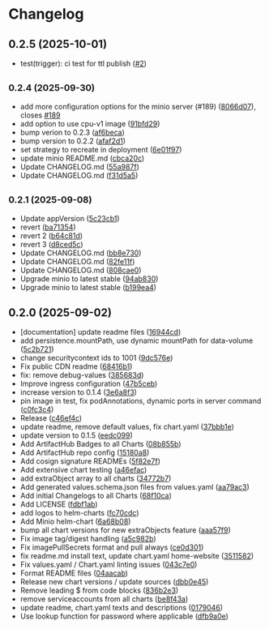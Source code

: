 # Changelog

## 0.2.5 (2025-10-01)

* test(trigger): ci test for ttl publish ([#2](https://github.com/GitGuardian/gitguardian-helm/pull/2))

## <small>0.2.4 (2025-09-30)</small>

* add more configuration options for the minio server (#189) ([8066d07](https://github.com/GitGuardian/gitguardian-helm/commit/8066d07)), closes [#189](https://github.com/GitGuardian/gitguardian-helm/issues/189)
* add option to use cpu-v1 image ([91bfd29](https://github.com/GitGuardian/gitguardian-helm/commit/91bfd29))
* bump verion to 0.2.3 ([af6beca](https://github.com/GitGuardian/gitguardian-helm/commit/af6beca))
* bump version to 0.2.2 ([afaf2d1](https://github.com/GitGuardian/gitguardian-helm/commit/afaf2d1))
* set strategy to recreate in deployment ([6e01f97](https://github.com/GitGuardian/gitguardian-helm/commit/6e01f97))
* update minio README.md ([cbca20c](https://github.com/GitGuardian/gitguardian-helm/commit/cbca20c))
* Update CHANGELOG.md ([55a987f](https://github.com/GitGuardian/gitguardian-helm/commit/55a987f))
* Update CHANGELOG.md ([f31d5a5](https://github.com/GitGuardian/gitguardian-helm/commit/f31d5a5))

## <small>0.2.1 (2025-09-08)</small>

* Update appVersion ([5c23cb1](https://github.com/GitGuardian/gitguardian-helm/commit/5c23cb1))
* revert ([ba71354](https://github.com/GitGuardian/gitguardian-helm/commit/ba71354))
* revert 2 ([b64c81d](https://github.com/GitGuardian/gitguardian-helm/commit/b64c81d))
* revert 3 ([d8ced5c](https://github.com/GitGuardian/gitguardian-helm/commit/d8ced5c))
* Update CHANGELOG.md ([bb8e730](https://github.com/GitGuardian/gitguardian-helm/commit/bb8e730))
* Update CHANGELOG.md ([82fe11f](https://github.com/GitGuardian/gitguardian-helm/commit/82fe11f))
* Update CHANGELOG.md ([808cae0](https://github.com/GitGuardian/gitguardian-helm/commit/808cae0))
* Upgrade minio to latest stable ([94ab830](https://github.com/GitGuardian/gitguardian-helm/commit/94ab830))
* Upgrade minio to latest stable ([b199ea4](https://github.com/GitGuardian/gitguardian-helm/commit/b199ea4))

## 0.2.0 (2025-09-02)

* [documentation] update readme files ([16944cd](https://github.com/GitGuardian/gitguardian-helm/commit/16944cd))
* add persistence.mountPath, use dynamic mountPath for data-volume ([5c2b721](https://github.com/GitGuardian/gitguardian-helm/commit/5c2b721))
* change securitycontext ids to 1001 ([9dc576e](https://github.com/GitGuardian/gitguardian-helm/commit/9dc576e))
* Fix public CDN readme ([68416b1](https://github.com/GitGuardian/gitguardian-helm/commit/68416b1))
* fix: remove debug-values ([385683d](https://github.com/GitGuardian/gitguardian-helm/commit/385683d))
* Improve ingress configuration ([47b5ceb](https://github.com/GitGuardian/gitguardian-helm/commit/47b5ceb))
* increase version to 0.1.4 ([3e6a8f3](https://github.com/GitGuardian/gitguardian-helm/commit/3e6a8f3))
* pin image in test, fix podAnnotations, dynamic ports in server command ([c0fc3c4](https://github.com/GitGuardian/gitguardian-helm/commit/c0fc3c4))
* Release ([c46ef4c](https://github.com/GitGuardian/gitguardian-helm/commit/c46ef4c))
* update readme, remove default values, fix chart.yaml ([37bbb1e](https://github.com/GitGuardian/gitguardian-helm/commit/37bbb1e))
* update version to 0.1.5 ([eedc099](https://github.com/GitGuardian/gitguardian-helm/commit/eedc099))
* Add ArtifactHub Badges to all Charts ([08b855b](https://github.com/GitGuardian/gitguardian-helm/commit/08b855b))
* Add ArtifactHub repo config ([15180a8](https://github.com/GitGuardian/gitguardian-helm/commit/15180a8))
* Add cosign signature READMEs ([5f82e7f](https://github.com/GitGuardian/gitguardian-helm/commit/5f82e7f))
* Add extensive chart testing ([a46efac](https://github.com/GitGuardian/gitguardian-helm/commit/a46efac))
* add extraObject array to all charts ([34772b7](https://github.com/GitGuardian/gitguardian-helm/commit/34772b7))
* Add generated values.schema.json files from values.yaml ([aa79ac3](https://github.com/GitGuardian/gitguardian-helm/commit/aa79ac3))
* Add initial Changelogs to all Charts ([68f10ca](https://github.com/GitGuardian/gitguardian-helm/commit/68f10ca))
* Add LICENSE ([fdbf1ab](https://github.com/GitGuardian/gitguardian-helm/commit/fdbf1ab))
* add logos to helm-charts ([fc70cdc](https://github.com/GitGuardian/gitguardian-helm/commit/fc70cdc))
* Add Minio helm-chart ([6a68b08](https://github.com/GitGuardian/gitguardian-helm/commit/6a68b08))
* bump all chart versions for new extraObjects feature ([aaa57f9](https://github.com/GitGuardian/gitguardian-helm/commit/aaa57f9))
* Fix image tag/digest handling ([a5c982b](https://github.com/GitGuardian/gitguardian-helm/commit/a5c982b))
* Fix imagePullSecrets format and pull always ([ce0d301](https://github.com/GitGuardian/gitguardian-helm/commit/ce0d301))
* fix readme.md install text, update chart.yaml home-website ([3511582](https://github.com/GitGuardian/gitguardian-helm/commit/3511582))
* Fix values.yaml / Chart.yaml linting issues ([043c7e0](https://github.com/GitGuardian/gitguardian-helm/commit/043c7e0))
* Format README files ([04aacab](https://github.com/GitGuardian/gitguardian-helm/commit/04aacab))
* Release new chart versions / update sources ([dbb0e45](https://github.com/GitGuardian/gitguardian-helm/commit/dbb0e45))
* Remove leading $ from code blocks ([836b2e3](https://github.com/GitGuardian/gitguardian-helm/commit/836b2e3))
* remove serviceaccounts from all charts ([be8f43a](https://github.com/GitGuardian/gitguardian-helm/commit/be8f43a))
* update readme, chart.yaml texts and descriptions ([0179046](https://github.com/GitGuardian/gitguardian-helm/commit/0179046))
* Use lookup function for password where applicable ([dfb9a0e](https://github.com/GitGuardian/gitguardian-helm/commit/dfb9a0e))
